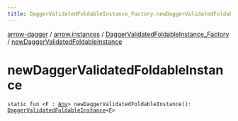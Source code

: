 ```yaml
---
title: DaggerValidatedFoldableInstance_Factory.newDaggerValidatedFoldableInstance - arrow-dagger
---
```


[arrow-dagger](../../index.html) / [arrow.instances](../index.html) / [DaggerValidatedFoldableInstance_Factory](index.html) / [newDaggerValidatedFoldableInstance](./new-dagger-validated-foldable-instance.html)

# newDaggerValidatedFoldableInstance

`static fun <F : `[`Any`](https://kotlinlang.org/api/latest/jvm/stdlib/kotlin/-any/index.html)`> newDaggerValidatedFoldableInstance(): `[`DaggerValidatedFoldableInstance`](../-dagger-validated-foldable-instance/index.html)`<`[`F`](new-dagger-validated-foldable-instance.html#F)`>`
